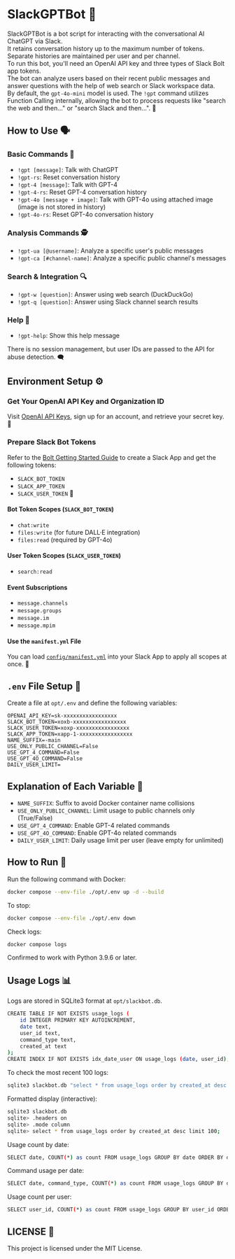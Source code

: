 # SlackGPTBot 👾
SlackGPTBot is a bot script for interacting with the conversational AI ChatGPT via Slack.  
It retains conversation history up to the maximum number of tokens. Separate histories are maintained per user and per channel.  
To run this bot, you'll need an OpenAI API key and three types of Slack Bolt app tokens.  
The bot can analyze users based on their recent public messages and answer questions with the help of web search or Slack workspace data.  
By default, the `gpt-4o-mini` model is used. The `!gpt` command utilizes Function Calling internally, allowing the bot to process requests like "search the web and then..." or "search Slack and then...". 🧠

## How to Use 🗣
### Basic Commands 🎯
- `!gpt [message]`: Talk with ChatGPT
- `!gpt-rs`: Reset conversation history
- `!gpt-4 [message]`: Talk with GPT-4
- `!gpt-4-rs`: Reset GPT-4 conversation history
- `!gpt-4o [message + image]`: Talk with GPT-4o using attached image (image is not stored in history)
- `!gpt-4o-rs`: Reset GPT-4o conversation history

### Analysis Commands 🕵️

- `!gpt-ua [@username]`: Analyze a specific user's public messages
- `!gpt-ca [#channel-name]`: Analyze a specific public channel's messages

### Search & Integration 🔍

- `!gpt-w [question]`: Answer using web search (DuckDuckGo)
- `!gpt-q [question]`: Answer using Slack channel search results

### Help 📘

- `!gpt-help`: Show this help message

There is no session management, but user IDs are passed to the API for abuse detection. 🗨️

## Environment Setup ⚙️

### Get Your OpenAI API Key and Organization ID

Visit [OpenAI API Keys](https://beta.openai.com/account/api-keys), sign up for an account, and retrieve your secret key. 🧾

### Prepare Slack Bot Tokens

Refer to the [Bolt Getting Started Guide](https://slack.dev/bolt-python/ja-jp/tutorial/getting-started) to create a Slack App and get the following tokens:

- `SLACK_BOT_TOKEN`
- `SLACK_APP_TOKEN`
- `SLACK_USER_TOKEN` 🔐

#### Bot Token Scopes (`SLACK_BOT_TOKEN`)

- `chat:write`
- `files:write` (for future DALL·E integration)
- `files:read` (required by GPT-4o)

#### User Token Scopes (`SLACK_USER_TOKEN`)

- `search:read`

#### Event Subscriptions

- `message.channels`
- `message.groups`
- `message.im`
- `message.mpim`

#### Use the `manifest.yml` File

You can load [`config/manifest.yml`](config/manifest.yml) into your Slack App to apply all scopes at once. 📄

## `.env` File Setup 🧾

Create a file at `opt/.env` and define the following variables:

```env
OPENAI_API_KEY=sk-xxxxxxxxxxxxxxxxx
SLACK_BOT_TOKEN=xoxb-xxxxxxxxxxxxxxxxx
SLACK_USER_TOKEN=xoxp-xxxxxxxxxxxxxxxxx
SLACK_APP_TOKEN=xapp-1-xxxxxxxxxxxxxxxxx
NAME_SUFFIX=-main
USE_ONLY_PUBLIC_CHANNEL=False
USE_GPT_4_COMMAND=False
USE_GPT_4O_COMMAND=False
DAILY_USER_LIMIT=
```

## Explanation of Each Variable 🧪

- `NAME_SUFFIX`: Suffix to avoid Docker container name collisions
- `USE_ONLY_PUBLIC_CHANNEL`: Limit usage to public channels only (True/False)
- `USE_GPT_4_COMMAND`: Enable GPT-4 related commands
- `USE_GPT_4O_COMMAND`: Enable GPT-4o related commands
- `DAILY_USER_LIMIT`: Daily usage limit per user (leave empty for unlimited)

## How to Run 🐳

Run the following command with Docker:
```bash
docker compose --env-file ./opt/.env up -d --build
```

To stop:
```bash
docker compose --env-file ./opt/.env down
```

Check logs:
```bash
docker compose logs
```

Confirmed to work with Python 3.9.6 or later.

## Usage Logs 📊

Logs are stored in SQLite3 format at `opt/slackbot.db`.
```bash
CREATE TABLE IF NOT EXISTS usage_logs (
    id INTEGER PRIMARY KEY AUTOINCREMENT,
    date text,
    user_id text,
    command_type text,
    created_at text
);
CREATE INDEX IF NOT EXISTS idx_date_user ON usage_logs (date, user_id);
```

To check the most recent 100 logs:
```bash
sqlite3 slackbot.db "select * from usage_logs order by created_at desc limit 100;"
```

Formatted display (interactive):
```bash
sqlite3 slackbot.db
sqlite> .headers on
sqlite> .mode column
sqlite> select * from usage_logs order by created_at desc limit 100;
```

Usage count by date:
```bash
SELECT date, COUNT(*) as count FROM usage_logs GROUP BY date ORDER BY date DESC;
```

Command usage per date:
```bash
SELECT date, command_type, COUNT(*) as count FROM usage_logs GROUP BY date, command_type ORDER BY date DESC;
```

Usage count per user:
```bash
SELECT user_id, COUNT(*) as count FROM usage_logs GROUP BY user_id ORDER BY count DESC;
```

## LICENSE 📄
This project is licensed under the MIT License.










